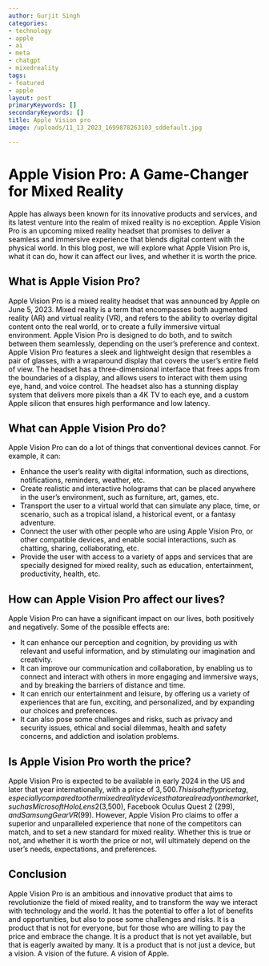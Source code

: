 ```yaml
---
author: Gurjit Singh
categories: 
- technology
- apple
- ai
- meta
- chatgpt
- mixedreality
tags: 
- featured
- apple
layout: post
primaryKeywords: []
secondaryKeywords: []
title: Apple Vision pro
image: /uploads/11_13_2023_1699878263103_sddefault.jpg

---
```

  <span style="text-align:start;"></span>
# <span style="color: rgb(0,0,0);font-size: mediumpx;">Apple Vision Pro: A Game-Changer for Mixed Reality</span>
<span style="color: rgb(0,0,0);font-size: mediumpx;">Apple has always been known for its innovative products and services, and its latest venture into the realm of mixed reality is no exception. Apple Vision Pro is an upcoming mixed reality headset that promises to deliver a seamless and immersive experience that blends digital content with the physical world. In this blog post, we will explore what Apple Vision Pro is, what it can do, how it can affect our lives, and whether it is worth the price.</span>
## <span style="color: rgb(0,0,0);font-size: mediumpx;">What is Apple Vision Pro?</span>
<span style="color: rgb(0,0,0);font-size: mediumpx;">Apple Vision Pro is a mixed reality headset that was announced by Apple on June 5, 2023. Mixed reality is a term that encompasses both augmented reality (AR) and virtual reality (VR), and refers to the ability to overlay digital content onto the real world, or to create a fully immersive virtual environment. Apple Vision Pro is designed to do both, and to switch between them seamlessly, depending on the user’s preference and context.</span>
<span style="color: rgb(0,0,0);font-size: mediumpx;">Apple Vision Pro features a sleek and lightweight design that resembles a pair of glasses, with a wraparound display that covers the user’s entire field of view. The headset has a three-dimensional interface that frees apps from the boundaries of a display, and allows users to interact with them using eye, hand, and voice control. The headset also has a stunning display system that delivers more pixels than a 4K TV to each eye, and a custom Apple silicon that ensures high performance and low latency.</span>
## <span style="color: rgb(0,0,0);font-size: mediumpx;">What can Apple Vision Pro do?</span>
<span style="color: rgb(0,0,0);font-size: mediumpx;">Apple Vision Pro can do a lot of things that conventional devices cannot. For example, it can:</span>
- <span style="color: rgb(0,0,0);font-size: mediumpx;">Enhance the user’s reality with digital information, such as directions, notifications, reminders, weather, etc.</span>
- <span style="color: rgb(0,0,0);font-size: mediumpx;">Create realistic and interactive holograms that can be placed anywhere in the user’s environment, such as furniture, art, games, etc.</span>
- <span style="color: rgb(0,0,0);font-size: mediumpx;">Transport the user to a virtual world that can simulate any place, time, or scenario, such as a tropical island, a historical event, or a fantasy adventure.</span>
- <span style="color: rgb(0,0,0);font-size: mediumpx;">Connect the user with other people who are using Apple Vision Pro, or other compatible devices, and enable social interactions, such as chatting, sharing, collaborating, etc.</span>
- <span style="color: rgb(0,0,0);font-size: mediumpx;">Provide the user with access to a variety of apps and services that are specially designed for mixed reality, such as education, entertainment, productivity, health, etc.</span>
## <span style="color: rgb(0,0,0);font-size: mediumpx;">How can Apple Vision Pro affect our lives?</span>
<span style="color: rgb(0,0,0);font-size: mediumpx;">Apple Vision Pro can have a significant impact on our lives, both positively and negatively. Some of the possible effects are:</span>
- <span style="color: rgb(0,0,0);font-size: mediumpx;">It can enhance our perception and cognition, by providing us with relevant and useful information, and by stimulating our imagination and creativity.</span>
- <span style="color: rgb(0,0,0);font-size: mediumpx;">It can improve our communication and collaboration, by enabling us to connect and interact with others in more engaging and immersive ways, and by breaking the barriers of distance and time.</span>
- <span style="color: rgb(0,0,0);font-size: mediumpx;">It can enrich our entertainment and leisure, by offering us a variety of experiences that are fun, exciting, and personalized, and by expanding our choices and preferences.</span>
- <span style="color: rgb(0,0,0);font-size: mediumpx;">It can also pose some challenges and risks, such as privacy and security issues, ethical and social dilemmas, health and safety concerns, and addiction and isolation problems.</span>
## <span style="color: rgb(0,0,0);font-size: mediumpx;">Is Apple Vision Pro worth the price?</span>
<span style="color: rgb(0,0,0);font-size: mediumpx;">Apple Vision Pro is expected to be available in early 2024 in the US and later that year internationally, with a price of $3,500. This is a hefty price tag, especially compared to other mixed reality devices that are already on the market, such as Microsoft HoloLens 2 ($3,500), Facebook Oculus Quest 2 ($299), and Samsung Gear VR ($99). However, Apple Vision Pro claims to offer a superior and unparalleled experience that none of the competitors can match, and to set a new standard for mixed reality. Whether this is true or not, and whether it is worth the price or not, will ultimately depend on the user’s needs, expectations, and preferences.</span>
## <span style="color: rgb(0,0,0);font-size: mediumpx;">Conclusion</span>
<span style="color: rgb(0,0,0);font-size: mediumpx;">Apple Vision Pro is an ambitious and innovative product that aims to revolutionize the field of mixed reality, and to transform the way we interact with technology and the world. It has the potential to offer a lot of benefits and opportunities, but also to pose some challenges and risks. It is a product that is not for everyone, but for those who are willing to pay the price and embrace the change. It is a product that is not yet available, but that is eagerly awaited by many. It is a product that is not just a device, but a vision. A vision of the future. A vision of Apple.</span>&nbsp;
